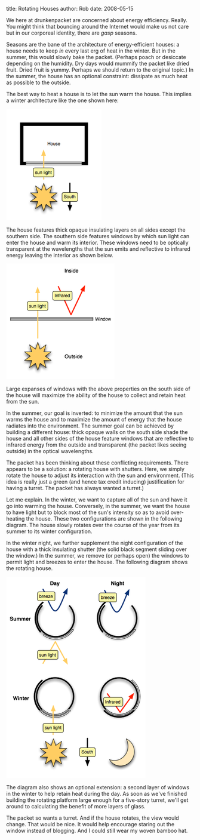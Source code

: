 title: Rotating Houses
author: Rob
date: 2008-05-15

We here at drunkenpacket are concerned about energy efficiency. Really.
You might think that bouncing around the Internet would make us not
care but in our corporeal identity, there are *gasp* seasons.

Seasons are the bane of the architecture of energy-efficient houses: a
house needs to keep *in* every last erg of heat in the winter. But in the
summer, this would slowly bake the packet. (Perhaps poach or desiccate depending
on the humidity. Dry days would mummify the packet like dried fruit.
Dried fruit is yummy. Perhaps we should return to the original topic.)
In the summer, the house has an optional constraint: dissipate as much heat 
as possible to the outside.

The best way to heat a house is to let the sun warm the house. This implies
a winter architecture like the one shown here:

<img class="contentimage" src="rotatinghouse_1.png" alt="Winter sun warms house">

The house features thick opaque insulating layers on all sides except
the southern side. The southern side features windows by which sun
light can enter the house and warm its interior. These windows need to
be optically transparent at the wavelengths that the sun emits and
reflective to infrared energy leaving the interior as shown below.

<img class="contentimage" src="rotatinghouse_2.png" alt="Light enters, heat trapped">

Large expanses of windows with the above properties on the south side
of the house will maximize the ability of the house to collect and
retain heat from the sun.

In the summer, our goal is inverted: to minimize the amount that the
sun warms the house and to maximize the amount of energy that the
house radiates into the environment. The summer goal can be achieved
by building a different house: thick opaque walls on the south side
shade the house and all other sides of the house feature windows that
are reflective to infrared energy from the outside and transparent
(the packet likes seeing outside) in the optical wavelengths.

The packet has been thinking about these conflicting requirements.
There appears to be a solution: a rotating house with shutters. Here,
we simply rotate the house to adjust its interaction with the sun and
environment. (This idea is really just a green (and hence tax credit
inducing) justification for having a turret.  The packet has always wanted
a turret.)

Let me explain.  In the winter, we want to capture all of the sun
and have it go into warming the house.   Conversely, in the summer,
we want the house to have light but to block most of the sun's
intensity so as to avoid over-heating the house. These two
configurations are shown in the following diagram.  The house slowly
rotates over the course of the year from its summer to its winter
configuration.

In the winter night, we further supplement the night configuration
of the house with a thick insulating shutter (the solid black segment
sliding over the window.) In the summer, we remove (or perhaps open)
the windows to permit light and breezes to enter the house.  The
following diagram shows the rotating house.

<img class="contentimage" src="rotatinghouse_3.png" alt="Light enters, heat trapped">

The diagram also shows an optional extension: a second layer of
windows in the winter to help retain heat during the day.  As soon
as we've finished building the rotating platform large enough for
a five-story turret, we'll get around to calculating the benefit of
more layers of glass.

The packet so wants a turret. And if the house rotates, the view
would change.  That would be nice. It would help encourage staring
out the window instead of blogging.  And I could still wear my woven
bamboo hat.

